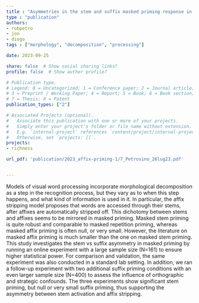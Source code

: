 ```yaml
---
title : "Asymmetries in the stem and suffix masked priming response in a large-scale online study"
type : "publication"
authors:
- robpetro
- jon
- diogo
tags : ["morphology", "decomposition", "processing"]

date: 2023-09-25

share: false  # Show social sharing links?
profile: false  # Show author profile?

# Publication type.
# Legend: 0 = Uncategorized; 1 = Conference paper; 2 = Journal article;
# 3 = Preprint / Working Paper; 4 = Report; 5 = Book; 6 = Book section;
# 7 = Thesis; 8 = Patent
publication_types: ["2"]

# Associated Projects (optional).
#   Associate this publication with one or more of your projects.
#   Simply enter your project's folder or file name without extension.
#   E.g. `internal-project` references `content/project/internal-project/index.md`.
#   Otherwise, set `projects: []`.
projects:
- richness

url_pdf: 'publication/2023_affix-priming-1/7_Petrosino_26lug23.pdf'


---
```


Models of visual word processing incorporate morphological decomposition as a step in the recognition process, but they vary as to when this step happens, and what kind of information is used in it. In particular, the affix stripping model proposes that words are accessed through their stems, after affixes are automatically stripped off. This dichotomy between stems and affixes seems to be mirrored in masked priming. Masked stem priming is quite robust and comparable to masked repetition priming, whereas masked affix priming is often null, or very small. However, the literature on masked affix priming is much smaller than the one on masked stem priming. This study investigates the stem vs suffix asymmetry in masked priming by running an online experiment with a large sample size (N=161) to ensure higher statistical power. For comparison and validation, the same experiment was also conducted in a standard lab setting. In addition, we ran a follow-up experiment with two additional suffix priming conditions with an even larger sample size (N=400) to assess the influence of orthographic and strategic confounds. The three experiments show significant stem priming, but null or very small suffix priming, thus supporting the asymmetry between stem activation and affix stripping.
